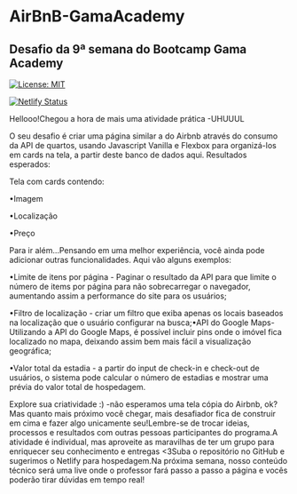 # AirBnB-GamaAcademy
## Desafio da 9ª semana do Bootcamp Gama Academy

[![License: MIT](https://img.shields.io/badge/License-MIT-yellow.svg)](https://opensource.org/licenses/MIT)

[![Netlify Status](https://api.netlify.com/api/v1/badges/89ebee94-e522-4ba6-b5c0-c65fcc3a84f3/deploy-status)](https://app.netlify.com/sites/outhome-camila-isabela/deploys)

Hellooo!Chegou a hora de mais uma atividade prática -UHUUUL

O seu desafio é criar uma página similar a do Airbnb através do consumo da API de quartos, usando Javascript Vanilla e Flexbox para organizá-los em cards na tela, a partir deste banco de dados aqui. Resultados esperados:

Tela com cards contendo:

•Imagem

•Localização

•Preço

Para ir além...Pensando em uma melhor experiência, você ainda pode adicionar outras funcionalidades. Aqui vão alguns exemplos:

•Limite de itens por página - Paginar o resultado da API para que limite o número de items por página para não sobrecarregar o navegador, aumentando assim a performance do site para os usuários;

•Filtro de localização - criar um filtro que exiba apenas os locais baseados na localização que o usuário configurar na busca;•API do Google Maps-Utilizando a API do Google Maps, é possível incluir pins onde o imóvel fica localizado no mapa, deixando assim bem mais fácil a visualização geográfica;

•Valor total da estadia - a partir do input de check-in e check-out de usuários, o sistema pode calcular o número de estadias e mostrar uma prévia do valor total de hospedagem.

Explore sua criatividade :) -não esperamos uma tela cópia do Airbnb, ok? Mas quanto mais próximo você chegar, mais desafiador fica de construir em cima e fazer algo unicamente seu!Lembre-se de trocar ideias, processos e resultados com outras pessoas participantes do programa.A atividade é individual, mas aproveite as maravilhas de ter um grupo para enriquecer seu conhecimento e entregas <3Suba o repositório no GitHub e sugerimos o Netlify para hospedagem.Na próxima semana, nosso conteúdo técnico será uma live onde o professor fará passo a passo a página e vocês poderão tirar dúvidas em tempo real!

